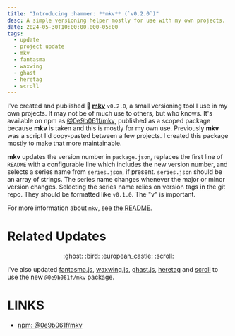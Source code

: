 ```yaml
---
title: "Introducing :hammer: **mkv** (`v0.2.0`)"
desc: A simple versioning helper mostly for use with my own projects.
date: 2024-05-30T10:00:00.000-05:00
tags:
  - update
  - project update
  - mkv
  - fantasma
  - waxwing
  - ghast
  - heretag
  - scroll
---
```


I've created and published :hammer: **[mkv][repo]** `v0.2.0`, a small
versioning tool I use in my own projects. It may not be of much use to others,
but who knows. It's available on npm as [@0e9b061f/mkv][npm], published as a
scoped package because **mkv** is taken and this is mostly for my own use.
Previously **mkv** was a script I'd copy-pasted between a few projects. I created
this package mostly to make that more maintainable.

**mkv** updates the version number in `package.json`, replaces the first line of
`README` with a configurable line which includes the new version number, and
selects a series name from `series.json`, if present. `series.json` should be an
array of strings. The series name changes whenever the major or minor version
changes. Selecting the series name relies on version tags in the git repo. They
should be formatted like `v0.1.0`. The "v" is important.

For more information about `mkv`, see [the README][readme].

# Related Updates

<p align=center>:ghost: :bird: :european_castle: :scroll:</p>

I've also updated [fantasma.js][fantasma], [waxwing.js][waxwing], [ghast.js][ghast], [heretag][heretag] and [scroll][scroll] to use the new `@0e9b061f/mkv` package.

# LINKS

* [npm: @0e9b061f/mkv][npm]

[repo]:https://github.com/0E9B061F/mkv
[readme]:https://github.com/0E9B061F/mkv#readme
[npm]:https://www.npmjs.com/package/@0e9b061f/mkv
[fantasma]:https://github.com/0E9B061F/fantasma.js
[waxwing]:https://github.com/0E9B061F/waxwing.js
[ghast]:https://github.com/0E9B061F/ghast.js
[heretag]:https://github.com/0E9B061F/heretag
[scroll]:https://github.com/0E9B061F/scroll
